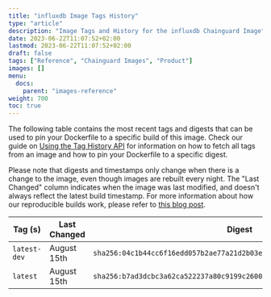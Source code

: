 ```yaml
---
title: "influxdb Image Tags History"
type: "article"
description: "Image Tags and History for the influxdb Chainguard Image"
date: 2023-06-22T11:07:52+02:00
lastmod: 2023-06-22T11:07:52+02:00
draft: false
tags: ["Reference", "Chainguard Images", "Product"]
images: []
menu:
  docs:
    parent: "images-reference"
weight: 700
toc: true
---
```


The following table contains the most recent tags and digests that can be used to pin your Dockerfile to a specific build of this image. Check our guide on [Using the Tag History API](/chainguard/chainguard-images/using-the-tag-history-api/) for information on how to fetch all tags from an image and how to pin your Dockerfile to a specific digest.

Please note that digests and timestamps only change when there is a change to the image, even though images are rebuilt every night. The "Last Changed" column indicates when the image was last modified, and doesn't always reflect the latest build timestamp. For more information about how our reproducible builds work, please refer to [this blog post](https://www.chainguard.dev/unchained/reproducing-chainguards-reproducible-image-builds).

| Tag (s)       | Last Changed | Digest                                                                    |
|---------------|--------------|---------------------------------------------------------------------------|
|  `latest-dev` | August 15th  | `sha256:04c1b44cc6f16edd057b2ae77a21d2b03e1ff3ff61af973fff6ac3bc0e252830` |
|  `latest`     | August 15th  | `sha256:b7ad3dcbc3a62ca522237a80c9199c26001641f454fe836fb6d88aa0a76f0d10` |
